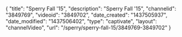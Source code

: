 {
    "title": "Sperry Fall '15",
    "description": "Sperry Fall '15",
    "channelid": "3849769",
    "videoid": "3849702",
    "date_created": "1437505937",
    "date_modified": "1437506402",
    "type": "captivate",
    "layout": "channelVideo",
    "url": "\/sperry\/sperry-fall-15\/3849769-3849702"
}